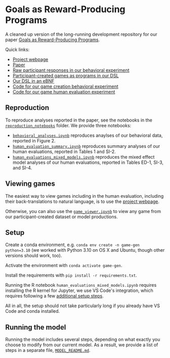 # Goals as Reward-Producing Programs
A cleaned up version of the long-running development repository for our paper [Goals as Reward-Producing Programs](https://exps.gureckislab.org/guydav/goal_programs_viewer/main/).

Quick links:
* [Project webpage](https://exps.gureckislab.org/guydav/goal_programs_viewer/main/)
* [Paper](https://arxiv.org/abs/2405.13242)
* [Raw participant responses in our behavioral experiment](https://github.com/guydav/goals-as-reward-producing-programs/blob/main/data/interactive_beta.csv)
* [Participant-created games as programs in our DSL](https://github.com/guydav/goals-as-reward-producing-programs/blob/main/dsl/interactive-beta.pddl)
* [Our DSL in an eBNF](https://github.com/guydav/goals-as-reward-producing-programs/blob/main/dsl/dsl.ebnf)
* [Code for our game creation behavioral experiment](https://github.com/guydav/game-creation-behavioral-experiment)
* [Code for our game human evaluation experiment](https://github.com/guydav/game-fitness-judgements)

## Reproduction
To reproduce analyses reported in the paper, see the notebooks in the [`reproduction_notebooks`](https://github.com/guydav/goals-as-reward-producing-programs/tree/main/reproduction_notebooks) folder.
We provide three notebooks:
* [`behavioral_analyses.ipynb`](https://github.com/guydav/goals-as-reward-producing-programs/blob/main/reproduction_notebooks/behavioral_analyses.ipynb) reproduces anaylses of our behavioral data, reported in Figure 2.
* [`human_evaluation_summary.ipynb`](https://github.com/guydav/goals-as-reward-producing-programs/blob/main/reproduction_notebooks/human_evaluations_summary.ipynb) reproduces summary analyses of our human evaluations, reported in Tables 1 and SI-2.
* [`human_evaluations_mixed_models.ipynb`](https://github.com/guydav/goals-as-reward-producing-programs/blob/main/reproduction_notebooks/human_evaluations_mixed_models.ipynb) reproduces the mixed effect model analyses of our human evaluations, reported in Tables ED-1, SI-3, and SI-4.

## Viewing games
The easiest way to view games including in the human evaluation, including their back-translations to natural language, is to use the [project webpage](https://exps.gureckislab.org/guydav/goal_programs_viewer/main).

Otherwise, you can also use the [`game_viewer.ipynb`](https://github.com/guydav/goals-as-reward-producing-programs/blob/main/reproduction_notebooks/game_viewer.ipynb) to view any game from our participant-created dataset or model productions.

## Setup
Create a conda environment, e.g. `conda env create -n game-gen python=3.10` (we worked with Python 3.10 on OS X and Ubuntu, though other versions should work, too).

Activate the environment with `conda activate game-gen`.

Install the requirements with `pip install -r requirements.txt`.

Running the R notebook `human_evaluations_mixed_models.ipynb` requires installing the R kernel for Jupyter, we use VS Code's integration, which requires following a few [additional setup steps](https://saturncloud.io/blog/how-to-use-jupyter-r-kernel-with-visual-studio-code/).

All in all, the setup should not take particularly long if you already have VS Code and conda installed.

## Running the model
Running the model includes several steps, depending on what exactly you choose to modify from our current model. As a result, we provide a list of steps in a separate file, [`MODEL_README.md`](https://github.com/guydav/goals-as-reward-producing-programs/blob/main/MODEL_README.md).


